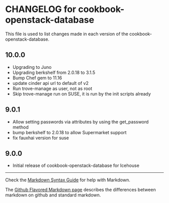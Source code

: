 # CHANGELOG for cookbook-openstack-database

This file is used to list changes made in each version of the cookbook-openstack-database.

## 10.0.0
* Upgrading to Juno
* Upgrading berkshelf from 2.0.18 to 3.1.5
* Bump Chef gem to 11.16
* update cinder api url to default of v2
* Run trove-manage as user, not as root
* Skip trove-manage run on SUSE, it is run by the init scripts already

## 9.0.1
* Allow setting passwords via attributes by using the get_password method
* bump berkshelf to 2.0.18 to allow Supermarket support
* fix fauxhai version for suse

## 9.0.0
* Initial release of cookbook-openstack-database for Icehouse

- - -
Check the [Markdown Syntax Guide](http://daringfireball.net/projects/markdown/syntax) for help with Markdown.

The [Github Flavored Markdown page](http://github.github.com/github-flavored-markdown/) describes the differences between markdown on github and standard markdown.
